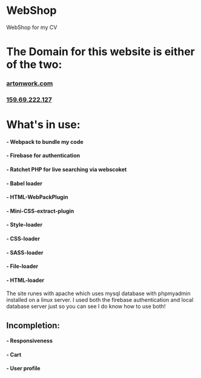 # WebShop
WebShop for my CV

# The Domain for this website is either of the two:
###                                  [artonwork.com](http://artonwork.com)
###                                  [159.69.222.127](http://159.69.222.127)

# What's in use:
####                - Webpack to bundle my code
####                - Firebase for authentication
####                - Ratchet PHP for live searching via webscoket
####                - Babel loader
####                - HTML-WebPackPlugin
####                - Mini-CSS-extract-plugin
####                - Style-loader
####                - CSS-loader
####                - SASS-loader
####                - File-loader
####                - HTML-loader
                
The site runes with apache which uses mysql database with phpmyadmin installed on a linux server.
I used both the firebase authentication and local database server just so you can see I do know how to use both!

## Incompletion:
####            - Responsiveness
####            - Cart
####            - User profile
